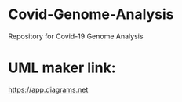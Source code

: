 # Covid-Genome-Analysis
Repository for Covid-19 Genome Analysis

# UML maker link:
https://app.diagrams.net
